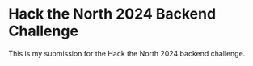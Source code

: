 # Hack the North 2024 Backend Challenge

This is my submission for the Hack the North 2024 backend challenge.
